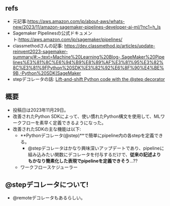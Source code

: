 ## refs

- 元記事:https://aws.amazon.com/jp/about-aws/whats-new/2023/11/amazon-sagemaker-pipelines-developer-ai-ml/?nc1=h_ls
- Sagemaker Pipelinesの公式ドキュメント:https://aws.amazon.com/jp/sagemaker/pipelines/
- classmethodさんの記事: https://dev.classmethod.jp/articles/update-reinvent2023-sagemaker-summary/#:~:text=Machine%20Learning%20Blog-,SageMaker%20Pipelines%E3%81%8C%E6%94%B9%E8%89%AF%E3%81%95%E3%82%8C%E3%81%9FPython%20SDK%E3%82%92%E6%8F%90%E4%BE%9B,-Python%20SDK(SageMaker
- stepデコレータの話: [Lift-and-shift Python code with the @step decorator](https://docs.aws.amazon.com/sagemaker/latest/dg/pipelines-step-decorator.html)

## 概要

- 投稿日は2023年11月29日。
- 改善されたPython SDKによって、使い慣れたPython構文を使用して、MLワークフローを素早く定義できるようになった。
- 改善されたSDKの主な機能は以下:
  - **Pythonデコレータ(@step)**で簡単にpipeline内の各stepを定義できる。
    - @stepデコレータはかなり興味深いアップデートであり、pipelineに組み込みたい関数にデコレータを付与するだけで、**従来の記述よりもかなり簡素化した表現でpipelineを定義できそう**...??
  - ワークフロースケジューラー

## @stepデコレータについて!

- @remoteデコレータもあるらしい。
